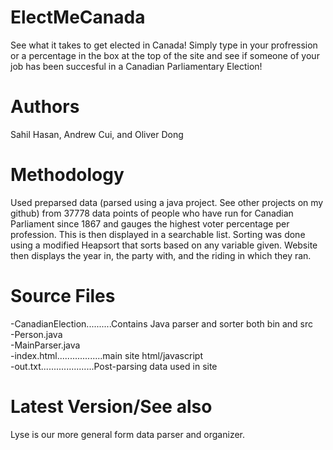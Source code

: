 # ElectMeCanada
See what it takes to get elected in Canada! Simply type in your profression or a percentage in the box at the top of the site and see if someone of your job has been succesful in a Canadian Parliamentary Election!

# Authors
Sahil Hasan, Andrew Cui, and Oliver Dong

# Methodology
Used preparsed data (parsed using a java project. See other projects on my github) from 37778 data points of people who have run for Canadian Parliament since 1867 and gauges the highest voter percentage per profession. This is then displayed in a searchable list. Sorting was done using a modified Heapsort that sorts based on any variable given. Website then displays the year in, the party with, and the riding in which they ran.  

# Source Files 
-CanadianElection..........Contains Java parser and sorter both bin and src  <br />
  -Person.java           <br />
  -MainParser.java         <br />
-index.html..................main site html/javascript <br />
-out.txt.....................Post-parsing data used in site  <br />

# Latest Version/See also
Lyse is our more general form data parser and organizer. 

